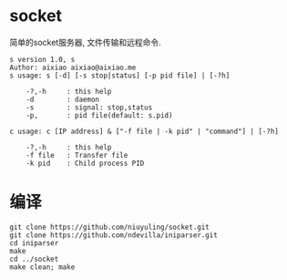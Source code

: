 # socket
简单的socket服务器, 文件传输和远程命令.

    s version 1.0, s
    Author: aixiao aixiao@aixiao.me
    s usage: s [-d] [-s stop|status] [-p pid file] | [-?h]

        -?,-h     : this help
        -d        : daemon
        -s        : signal: stop,status
        -p,       : pid file(default: s.pid)

    c usage: c [IP address] & ["-f file | -k pid" | "command"] | [-?h]

        -?,-h     : this help
        -f file   : Transfer file
        -k pid    : Child process PID

# 编译
    git clone https://github.com/niuyuling/socket.git
    git clone https://github.com/ndevilla/iniparser.git
    cd iniparser
    make
    cd ../socket
    make clean; make